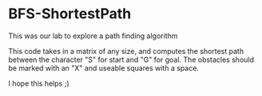 # BFS-ShortestPath
This was our lab to explore a path finding algorithm

This code takes in a matrix of any size, and computes the shortest path between the character "S" for start and "G" for goal.
The obstacles should be marked with an "X" and useable squares with a space.

I hope this helps ;)
